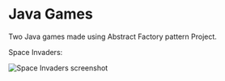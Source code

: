 # Java Games

Two Java games made using Abstract Factory pattern Project.

Space Invaders:


![Space Invaders screenshot](spaceinvaders.png)

